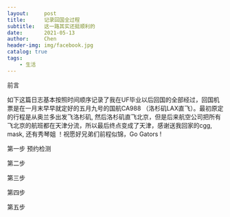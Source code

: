 ```yaml
---
layout:     post
title:      记录回国全过程
subtitle:   这一路其实还挺顺利的
date:       2021-05-13
author:     Chen
header-img: img/facebook.jpg
catalog: true
tags:
    - 生活
---
```




前言

如下这篇日志基本按照时间顺序记录了我在UF毕业以后回国的全部经过，回国机票是在一月末早早就定好的五月九号的国航CA988 （洛杉矶LAX直飞）。最初原定的行程是从奥兰多出发飞洛杉矶, 然后洛杉矶直飞北京，但是后来航空公司把所有飞北京的航班都在天津分流，所以最后终点变成了天津，感谢送我回家的cgg, mask, 还有秀琴姐 ！祝愿好兄弟们前程似锦，Go Gators !

第一步 预约检测

第二步

第三步 

第四步

第五步